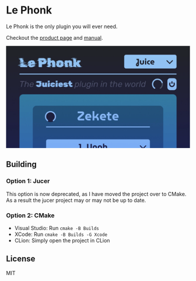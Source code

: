 # Le Phonk

Le Phonk is the only plugin you will ever need.

Checkout the [product page](https://www.xynth.audio/plugins/lephonk) and [manual](https://www.xynth.audio/docs/plugins/lephonk).

![Screenshot](Git/medium-screenshot.png)

## Building

### Option 1: Jucer
This option is now deprecated, as I have moved the project over to CMake. As a result the jucer project may or may not be up to date.

### Option 2: CMake

- Visual Studio: Run `cmake -B Builds`
- XCode: Run `cmake -B Builds -G Xcode`
- CLion: Simply open the project in CLion

## License

MIT